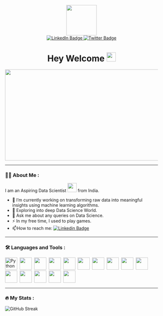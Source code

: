 <div id="header" align="center">
  <img src="https://media.giphy.com/media/M9gbBd9nbDrOTu1Mqx/giphy.gif" width="100"/>
  <div id="badges">
    <a href="[your-linkedin-URL](https://www.linkedin.com/in/joyal-josz)">
      <img src="https://img.shields.io/badge/LinkedIn-blue?style=for-the-badge&logo=linkedin&logoColor=white" alt="LinkedIn Badge"/>
    </a>
<!--     <a href="your-youtube-URL">
      <img src="https://img.shields.io/badge/YouTube-red?style=for-the-badge&logo=youtube&logoColor=white" alt="Youtube Badge"/>
    </a> -->
    <a href="[your-twitter-URL](https://twitter.com/JoyalJosz?t=BPNkz0kgffaSWSl5btt7wA&s=35)">
      <img src="https://img.shields.io/badge/Twitter-blue?style=for-the-badge&logo=twitter&logoColor=white" alt="Twitter Badge"/>
    </a>
  </div>
  <img src="https://komarev.com/ghpvc/?username=joyaljosz&style=flat-square&color=blue" alt=""/>
  <h1>
    Hey Welcome
    <img src="https://media.giphy.com/media/hvRJCLFzcasrR4ia7z/giphy.gif" width="30px"/>
  </h1>
  <div align="center">
    <img src="https://miro.medium.com/v2/resize:fit:640/1*YCrp0Z8mAOe2IUV9XmlEDw.gif" width="600" height="300"/>
  </div>
</div>

___

### :man_technologist: About Me :
I am an Aspiring Data Scientist <img src="https://media.giphy.com/media/WUlplcMpOCEmTGBtBW/giphy.gif" width="30"> from India.
- :telescope: I’m currently working on transforming raw data into meaningful insights using machine learning algorithms.
- :seedling: Exploring into deep Data Science World.
- 💬 Ask me about any queries on Data Science.
- :zap: In my free time, I used to play games.
- :mailbox:How to reach me: [![Linkedin Badge](https://img.shields.io/badge/-joyal_josz-blue?style=flat&logo=Linkedin&logoColor=white)]([your-linkedin-url](https://www.linkedin.com/in/joyal-josz))

___

### :hammer_and_wrench: Languages and Tools :
<div>
    <img src="https://cdn.jsdelivr.net/gh/devicons/devicon/icons/python/python-original-wordmark.svg" title="Python" alt="Python" width="40" height="40"/>&nbsp;
    <img src="https://cdn.jsdelivr.net/gh/devicons/devicon/icons/mysql/mysql-original-wordmark.svg" width="40" height="40"/>&nbsp;
    <img src="https://cdn.jsdelivr.net/gh/devicons/devicon/icons/bootstrap/bootstrap-original-wordmark.svg" width="40" height="40"/>&nbsp;  
    <img src="https://cdn.jsdelivr.net/gh/devicons/devicon/icons/css3/css3-original-wordmark.svg" width="40" height="40"/>&nbsp;
    <img src="https://cdn.jsdelivr.net/gh/devicons/devicon/icons/git/git-original-wordmark.svg"  width="40" height="40"/>&nbsp;
    <img src="https://cdn.jsdelivr.net/gh/devicons/devicon/icons/html5/html5-original-wordmark.svg" width="40" height="40"/>&nbsp;
     <img src="https://cdn.jsdelivr.net/gh/devicons/devicon/icons/javascript/javascript-original.svg" width="40" height="40"/>&nbsp;
     <img src="https://cdn.jsdelivr.net/gh/devicons/devicon/icons/jupyter/jupyter-original-wordmark.svg" width="40" height="40"/>&nbsp;
     <img src="https://cdn.jsdelivr.net/gh/devicons/devicon/icons/kaggle/kaggle-original.svg" width="40" height="40"/>&nbsp;
     <img src="https://cdn.jsdelivr.net/gh/devicons/devicon/icons/linkedin/linkedin-original.svg" width="40" height="40"/>&nbsp;
     <img src="https://cdn.jsdelivr.net/gh/devicons/devicon/icons/numpy/numpy-original.svg" width="40" height="40"/>&nbsp;
     <img src="https://cdn.jsdelivr.net/gh/devicons/devicon/icons/php/php-original.svg" width="40" height="40"/>&nbsp;
     <img src="https://cdn.jsdelivr.net/gh/devicons/devicon/icons/r/r-original.svg" width="40" height="40"/>&nbsp;
     <img src="https://cdn.jsdelivr.net/gh/devicons/devicon/icons/tensorflow/tensorflow-original.svg" width="40" height="40"/>&nbsp;
     <img src="https://cdn.jsdelivr.net/gh/devicons/devicon/icons/vscode/vscode-original.svg" width="40" height="40"/>&nbsp;
</div>
          
---

### :fire: My Stats :  
![GitHub Streak](https://github-readme-streak-stats.herokuapp.com/?user=joyaljosz&theme=dark&background=000000)





          
          
          
          
          
          
          
      


<!--
**joyaljosz/joyaljosz** is a ✨ _special_ ✨ repository because its `README.md` (this file) appears on your GitHub profile.

Here are some ideas to get you started:

- 🔭 I’m currently working on ...
- 🌱 I’m currently learning ...
- 👯 I’m looking to collaborate on ...
- 🤔 I’m looking for help with ...
- 💬 Ask me about ...
- 📫 How to reach me: ...
- 😄 Pronouns: ...
- ⚡ Fun fact: ...
-->
